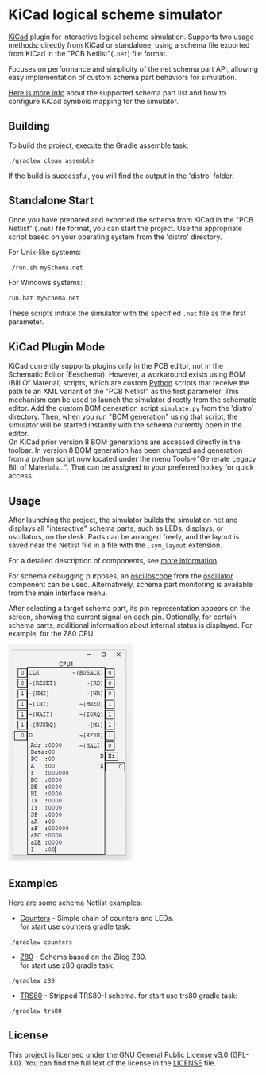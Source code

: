 # KiCad logical scheme simulator

[KiCad](https://www.kicad.org) plugin for interactive logical scheme simulation.
Supports two usage methods: directly from KiCad or standalone, using a schema file exported from KiCad in the "PCB Netlist"(`.net`) file format.

Focuses on performance and simplicity of the net schema part API, allowing easy implementation of custom schema part behaviors for simulation.

[Here is more info](stuff/kicad_symbols/README.md) about the supported schema part list and how to configure KiCad symbols mapping for the simulator.

## Building

To build the project, execute the Gradle assemble task:

```
./gradlew clean assemble
```

If the build is successful, you will find the output in the 'distro' folder.

## Standalone Start

Once you have prepared and exported the schema from KiCad in the "PCB Netlist" (`.net`) file format, you can start the project. Use the appropriate script based on
your operating system from the 'distro' directory.

For Unix-like systems:

```bash
./run.sh mySchema.net
```

For Windows systems:

```bat
run.bat mySchema.net
```

These scripts initiate the simulator with the specified `.net` file as the first parameter.

## KiCad Plugin Mode

KiCad currently supports plugins only in the PCB editor, not in the Schematic Editor (Eeschema). However, a workaround exists using BOM (Bill Of Material) scripts,
which are custom [Python](https://www.python.org) scripts that receive the path to an XML variant of the "PCB Netlist" as the first parameter. This mechanism can be
used to launch the simulator directly from the schematic editor. Add the custom BOM generation script `simulate.py` from the 'distro' directory. Then, when
you run "BOM generation" using that script, the simulator will be started instantly with the schema currently open in the editor.  
On KiCad prior version 8 BOM generations are accessed directly in the toolbar. In version 8 BOM generation has been changed and generation from a python script now
located under the menu Tools->"Generate Legacy Bill of Materials...". That can be assigned to your preferred hotkey for quick access.

## Usage

After launching the project, the simulator builds the simulation net and displays all "interactive" schema parts, such as LEDs, displays, or oscillators, on the
desk. Parts can be arranged freely, and the layout is saved near the Netlist file in a file with the `.sym_layout` extension.

For a detailed description of components, see [more information](schemaParts/README.md).

For schema debugging purposes, an [oscilloscope](schemaParts/oscillator/OSCILLOSCOPE.md) from the [oscillator](schemaParts/oscillator/README.md) component
can be used. Alternatively, schema part monitoring is available from the main interface menu.

After selecting a target schema part, its pin representation appears on the screen, showing the current signal on each pin. Optionally, for certain schema parts,
additional information about internal status is displayed. For example, for the Z80 CPU:

![Z80 CPU Image](img.png)

## Examples

Here are some schema Netlist examples:

- [Counters](stuff/examples/counters/README.md) - Simple chain of counters and LEDs.  
  for start use counters gradle task:

```
./gradlew counters
```

- [Z80](stuff/examples/z80/README.md) - Schema based on the Zilog Z80.  
  for start use z80 gradle task:

```
./gradlew z80
```

- [TRS80](stuff/examples/trs80/README.md) - Stripped TRS80-I schema.
  for start use trs80 gradle task:

```
./gradlew trs80
```

## License

This project is licensed under the GNU General Public License v3.0 (GPL-3.0). You can find the full text of the license in the [LICENSE](LICENSE) file.
